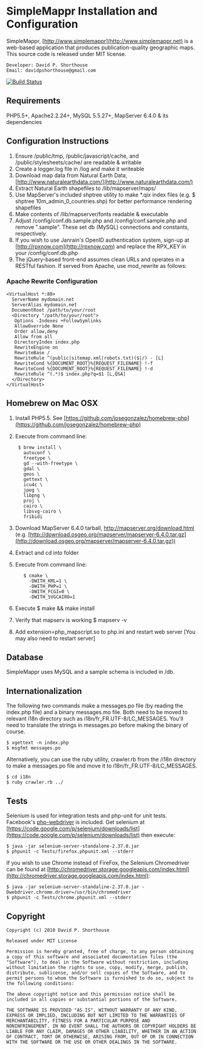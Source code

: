 SimpleMappr Installation and Configuration
==========================================

SimpleMappr, [http://www.simplemappr](http://www.simplemappr.net) is a web-based application that produces publication-quality geographic maps. This source code is released under MIT license.

    Developer: David P. Shorthouse
    Email: davidpshorthouse@gmail.com

[![Build Status](https://secure.travis-ci.org/dshorthouse/SimpleMappr.png?branch=master)](http://travis-ci.org/dshorthouse/SimpleMappr)

Requirements
--------------------------
PHP5.5+, Apache2.2.24+, MySQL 5.5.27+, MapServer 6.4.0 & its dependencies

Configuration Instructions
--------------------------

1. Ensure /public/tmp, /public/javascript/cache, and /public/stylesheets/cache/ are readable & writable
2. Create a logger.log file in /log and make it writeable
3. Download map data from Natural Earth Data, [http://www.naturalearthdata.com/](http://www.naturalearthdata.com/)
4. Extract Natural Earth shapefiles to /lib/mapserver/maps/
5. Use MapServer's included shptree utility to make *.qix index files (e.g. $ shptree 10m_admin_0_countries.shp) for better performance rendering shapefiles
6. Make contents of /lib/mapserver/fonts readable & executable
7. Adjust /config/conf.db.sample.php and /config/conf.sample.php and remove ".sample". These set db (MySQL) connections and constants, respectively.
8. If you wish to use Janrain's OpenID authentication system, sign-up at [http://rpxnow.com](http://rpxnow.com) and replace the RPX_KEY in your /config/conf.db.php
9. The jQuery-based front-end assumes clean URLs and operates in a RESTful fashion. If served from Apache, use mod_rewrite as follows:

### Apache Rewrite Configuration

    <VirtualHost *:80>
      ServerName mydomain.net
      ServerAlias mydomain.net
      DocumentRoot /path/to/your/root
      <Directory "/path/to/your/root">
       Options -Indexes +FollowSymlinks
       AllowOverride None
       Order allow,deny
       Allow from all
       DirectoryIndex index.php
       RewriteEngine on
       RewriteBase /
       RewriteRule ^(public|sitemap.xml|robots.txt)($|/) - [L]
       RewriteCond %{DOCUMENT_ROOT}%{REQUEST_FILENAME} !-f
       RewriteCond %{DOCUMENT_ROOT}%{REQUEST_FILENAME} !-d
       RewriteRule ^(.*)$ index.php?q=$1 [L,QSA]
      </Directory>
    </VirtualHost>

Homebrew on Mac OSX
-------------------
1. Install PHP5.5. See [https://github.com/josegonzalez/homebrew-php](https://github.com/josegonzalez/homebrew-php)
2. Execute from command line:

        $ brew install \
          autoconf \
          freetype \
          gd --with-freetype \
          gdal \
          geos \
          gettext \
          icu4c \
          jpeg \
          libpng \
          proj \
          cairo \
          libsvg-cairo \
          fribidi

3. Download MapServer 6.4.0 tarball, http://mapserver.org/download.html (e.g. [http://download.osgeo.org/mapserver/mapserver-6.4.0.tar.gz](http://download.osgeo.org/mapserver/mapserver-6.4.0.tar.gz))
4. Extract and cd into folder
5. Execute from command line:

          $ cmake \
            -DWITH_KML=1 \
            -DWITH_PHP=1 \
            -DWITH_FCGI=0 \
            -DWITH_SVGCAIRO=1

6. Execute $ make && make install
7. Verify that mapserv is working $ mapserv -v
8. Add extension=php_mapscript.so to php.ini and restart web server [You may also need to restart server]

Database
--------

SimpleMappr uses MySQL and a sample schema is included in /db.

Internationalization
--------------------

The following two commands make a messages.po file (by reading the index.php file) and a binary messages.mo file. Both need to be moved to relevant i18n directory such as i18n/fr\_FR.UTF-8/LC\_MESSAGES. You'll need to translate the strings in messages.po before making the binary of course.

    $ xgettext -n index.php
    $ msgfmt messages.po

Alternatively, you can use the ruby utility, crawler.rb from the /i18n directory to make a messages.po file and move it to i18n/fr\_FR.UTF-8/LC\_MESSAGES.

    $ cd i18n
    $ ruby crawler.rb ../

Tests
-----

Selenium is used for integration tests and php-unit for unit tests. Facebook's [php-webdriver](https://github.com/facebook/php-webdriver) is included. Get selenium at [https://code.google.com/p/selenium/downloads/list](https://code.google.com/p/selenium/downloads/list) then execute:

    $ java -jar selenium-server-standalone-2.37.0.jar
    $ phpunit -c Tests/firefox.phpunit.xml --stderr

If you wish to use Chrome instead of FireFox, the Selenium Chromedriver can be found at [http://chromedriver.storage.googleapis.com/index.html](http://chromedriver.storage.googleapis.com/index.html):

    $ java -jar selenium-server-standaline-2.37.0.jar -Dwebdriver.chrome.driver=/usr/bin/chromedriver
    $ phpunit -c Tests/chrome.phpunit.xml --stderr

Copyright
---------

    Copyright (c) 2010 David P. Shorthouse

    Released under MIT License

    Permission is hereby granted, free of charge, to any person obtaining
    a copy of this software and associated documentation files (the
    "Software"), to deal in the Software without restriction, including
    without limitation the rights to use, copy, modify, merge, publish,
    distribute, sublicense, and/or sell copies of the Software, and to
    permit persons to whom the Software is furnished to do so, subject to
    the following conditions:

    The above copyright notice and this permission notice shall be
    included in all copies or substantial portions of the Software.

    THE SOFTWARE IS PROVIDED "AS IS", WITHOUT WARRANTY OF ANY KIND,
    EXPRESS OR IMPLIED, INCLUDING BUT NOT LIMITED TO THE WARRANTIES OF
    MERCHANTABILITY, FITNESS FOR A PARTICULAR PURPOSE AND
    NONINFRINGEMENT. IN NO EVENT SHALL THE AUTHORS OR COPYRIGHT HOLDERS BE
    LIABLE FOR ANY CLAIM, DAMAGES OR OTHER LIABILITY, WHETHER IN AN ACTION
    OF CONTRACT, TORT OR OTHERWISE, ARISING FROM, OUT OF OR IN CONNECTION
    WITH THE SOFTWARE OR THE USE OR OTHER DEALINGS IN THE SOFTWARE.
